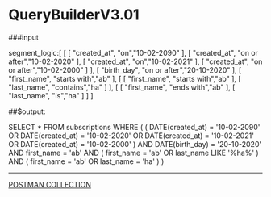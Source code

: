 # QueryBuilderV3.01

###input 

segment_logic:[
        [
            [ "created_at", "on","10-02-2090" ],
            [ "created_at", "on or after","10-02-2020" ],
            [ "created_at", "on","10-02-2021" ],
            [ "created_at", "on or after","10-02-2000" ]
        ],
        [
            "birth_day", "on or after","20-10-2020" 
        ],
        [
            "first_name", "starts with","ab" 
        ],
        [
            [ "first_name", "starts with","ab" ],
            [ "last_name", "contains","ha" ]
        ],
        [
            [ "first_name", "ends with","ab" ],
            [ "last_name", "is","ha" ]
        ]
]

##$output: 

SELECT * FROM subscriptions WHERE  (  (  DATE(created_at)  =  '10-02-2090'  OR  DATE(created_at)  =  '10-02-2020'  OR  DATE(created_at)  =  '10-02-2021'  OR  DATE(created_at)  =  '10-02-2000'  )  AND  DATE(birth_day)  =  '20-10-2020'  AND  first_name  =  'ab'  AND  (  first_name  =  'ab'  OR  last_name  LIKE  '%ha%'  )  AND  (  first_name  =  'ab'  OR  last_name  =  'ha'  )  ) 

--------------

[POSTMAN COLLECTION](https://github.com/khanewu/QueryBuilderV3.01/blob/main/POSTMAN%20COLLECTON.zip)
